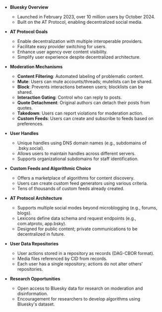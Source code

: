 - **Bluesky Overview**
  - Launched in February 2023, over 10 million users by October 2024.
  - Built on the AT Protocol, enabling decentralized social media.

- **AT Protocol Goals**
  - Enable decentralization with multiple interoperable providers.
  - Facilitate easy provider switching for users.
  - Enhance user agency over content visibility.
  - Simplify user experience despite decentralized architecture.

- **Moderation Mechanisms**
  - **Content Filtering**: Automated labeling of problematic content.
  - **Mute**: Users can mute accounts/threads; mutelists can be shared.
  - **Block**: Prevents interactions between users; blocklists can be shared.
  - **Interaction Gating**: Control who can reply to posts.
  - **Quote Detachment**: Original authors can detach their posts from quotes.
  - **Takedown**: Users can report violations for moderation action.
  - **Custom Feeds**: Users can create and subscribe to feeds based on preferences.

- **User Handles**
  - Unique handles using DNS domain names (e.g., subdomains of .bsky.social).
  - Allows users to maintain handles across different servers.
  - Supports organizational subdomains for staff identification.

- **Custom Feeds and Algorithmic Choice**
  - Offers a marketplace of algorithms for content discovery.
  - Users can create custom feed generators using various criteria.
  - Tens of thousands of custom feeds already created.

- **AT Protocol Architecture**
  - Supports multiple social modes beyond microblogging (e.g., forums, blogs).
  - Lexicons define data schema and request endpoints (e.g., com.atproto, app.bsky).
  - Designed for public content; private communications to be decentralized in future.

- **User Data Repositories**
  - User actions stored in a repository as records (DAG-CBOR format).
  - Media files referenced by CID from records.
  - Each user has a single repository; actions do not alter others' repositories.

- **Research Opportunities**
  - Open access to Bluesky data for research on moderation and disinformation.
  - Encouragement for researchers to develop algorithms using Bluesky's dataset.